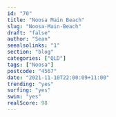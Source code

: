```yaml
---
id: "70"
title: "Noosa Main Beach"
slug: "Noosa-Main-Beach"
draft: "false"
author: "Sean"
seealsolinks: "1"
section: "blog"
categories: ["QLD"]
tags: ["Noosa"]
postcode: "4567"
date: "2021-11-10T22:00:09+11:00"
trending: "yes"
surfing: "yes"
swim: "yes"
realScore: 98
---
```


